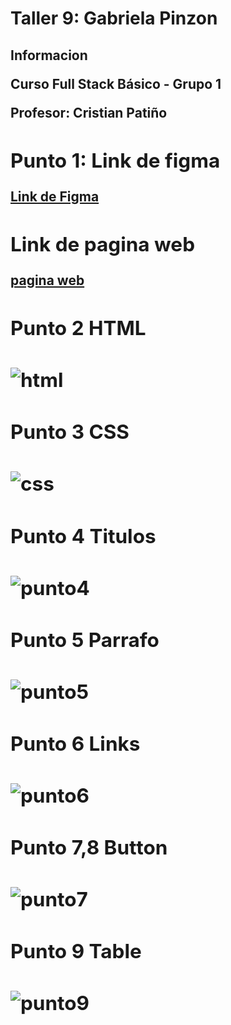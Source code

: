 <h1>Taller 9: Gabriela Pinzon</h1>

<h2>Informacion<h/2>
<p>Curso Full Stack Básico - Grupo 1</p>
<p>Profesor: Cristian Patiño</p>

<h2>Punto 1: Link de figma </h2>
<a href=https://www.figma.com/file/r0UaMMck7IJ2FfSymckbJY/Ailihg-Gabriela-FIGMA?typedesign&node-id0%3A1&modedesign&t5chzbhs5g9v9q1Oe-1>Link de Figma</a>

<h2>Link de pagina web </h2>
<a href=https://ailihgabriela05.github.io/taller-9-full-stack> pagina web</a>

<h2>Punto 2 HTML <h2>
<img src="./Public/Images/html.png" alt ="html">

<h2>Punto 3 CSS <h2>
<img src= "./Public/Images/css.png" alt="css">

<h2>Punto 4 Titulos<h2>
<img src= "./Public/Images/Punto 4.png" alt="punto4">

<h2>Punto 5 Parrafo<h2>
<img src= "./Public/Images/Punto 5.png" alt="punto5">

<h2>Punto 6 Links<h2>
<img src= "./Public/Images/Punto 6.png" alt="punto6">

<h2>Punto 7,8 Button<h2>
<img src= "./Public/Images/Punto 7,8.png" alt="punto7">

<h2>Punto 9 Table<h2>
<img src= "./Public/Images/Punto 9.png" alt="punto9">